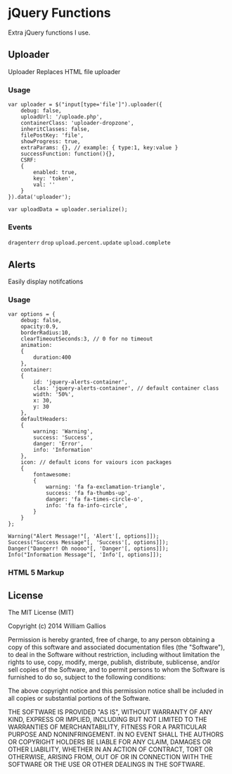 <h1>jQuery Functions</h1>

Extra jQuery functions I use.

<h2>Uploader</h2>

<p>Uploader Replaces HTML file uploader</p>

<h3>Usage</h3>
	
	var uploader = $("input[type='file']").uploader({
		debug: false,
		uploadUrl: '/uploade.php',
		containerClass: 'uploader-dropzone',
		inheritClasses: false,
		filePostKey: 'file',
		showProgress: true,
		extraParams: {}, // example: { type:1, key:value } 
		successFunction: function(){},
		CSRF:
		{
			enabled: true,
			key: 'token', 
			val: ''
		}
	}).data('uploader');
	
	var uploadData = uploader.serialize();
	
<h3>Events</h3>

<code>dragenterr</code>
<code>drop</code>
<code>upload.percent.update</code>
<code>upload.complete</code>
	
<h2>Alerts</h2>

<p>Easily  display notifcations</p>

<h3>Usage</h3>
	
	var options = {
		debug: false,
		opacity:0.9,
		borderRadius:10,
		clearTimeoutSeconds:3, // 0 for no timeout
		animation:
		{
			duration:400	
		},
		container:
		{
			id: 'jquery-alerts-container',
			clas: 'jquery-alerts-container', // default container class
			width: '50%',
			x: 30,
			y: 30
		},
		defaultHeaders:
		{
			warning: 'Warning',
			success: 'Success',
			danger: 'Error',
			info: 'Information'
		},
		icon: // default icons for vaiours icon packages
		{
			fontawesome:
			{
				warning: 'fa fa-exclamation-triangle',
				success: 'fa fa-thumbs-up',
				danger: 'fa fa-times-circle-o',
				info: 'fa fa-info-circle',	
			}
		}
	};
	
	Warning("Alert Message!"[, 'Alert'[, options]]);
	Success("Success Message"[, 'Success'[, options]]);
	Danger("Dangerr! Oh noooo"[, 'Danger'[, options]]);
	Info("Information Message"[, 'Info'[, options]]);

<h3>HTML 5 Markup</h3>
	<alert data-type='warning' data-heading='Alert' data-msg='This contact has no attachments.' data-options='{"clearTimeoutSeconds":"0"}'></alert>
	
<h2>License</h2>

The MIT License (MIT)

Copyright (c) 2014 William Gallios

Permission is hereby granted, free of charge, to any person obtaining a copy
of this software and associated documentation files (the "Software"), to deal
in the Software without restriction, including without limitation the rights
to use, copy, modify, merge, publish, distribute, sublicense, and/or sell
copies of the Software, and to permit persons to whom the Software is
furnished to do so, subject to the following conditions:

The above copyright notice and this permission notice shall be included in all
copies or substantial portions of the Software.

THE SOFTWARE IS PROVIDED "AS IS", WITHOUT WARRANTY OF ANY KIND, EXPRESS OR
IMPLIED, INCLUDING BUT NOT LIMITED TO THE WARRANTIES OF MERCHANTABILITY,
FITNESS FOR A PARTICULAR PURPOSE AND NONINFRINGEMENT. IN NO EVENT SHALL THE
AUTHORS OR COPYRIGHT HOLDERS BE LIABLE FOR ANY CLAIM, DAMAGES OR OTHER
LIABILITY, WHETHER IN AN ACTION OF CONTRACT, TORT OR OTHERWISE, ARISING FROM,
OUT OF OR IN CONNECTION WITH THE SOFTWARE OR THE USE OR OTHER DEALINGS IN THE
SOFTWARE.
